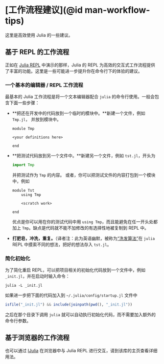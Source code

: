 # [工作流程建议](@id man-workflow-tips)

这里是高效使用 Julia 的一些建议。

## 基于 REPL 的工作流程

正如在 [Julia REPL](@ref) 中演示的那样，Julia 的 REPL 为高效的交互式工作流程提供了丰富的功能。这里是一些可能进一步提升你在命令行下的体验的建议。

### 一个基本的编辑器 / REPL 工作流程

最基本的 Julia 工作流程是将一个文本编辑器配合 `julia` 的命令行使用。一般会包含下面一些步骤：

  * **把还在开发中的代码放到一个临时的模块中。**新建一个文件，例如 `Tmp.jl`，
    并放到模块中。

    ```
    module Tmp

    <your definitions here>

    end
    ```
  * **把测试代码放到另一个文件中。**新建另一个文件，例如 `tst.jl`，开头为

    ```julia
    import Tmp
    ```

    并把测试作为 `Tmp` 的内容。
    或者，你可以把测试文件的内容打包到一个模块中，例如

    ```
    module Tst
        using Tmp

        <scratch work>

    end
    ```

    优点是你可以用在你的测试代码中用 `using Tmp`，而且能避免在任一开头处都加上 `Tmp`。缺点是代码就不能不加修改的有选择性地被复制到 REPL 中。
     
     
  * **打肥皂，冲洗，重复。**（译者注：此为英语幽默，被称为[“洗发算法”](https://en.wikipedia.org/wiki/Lather,_rinse,_repeat）描述洗头发的过程)在 `julia` REPL 中摸索不同的想法，把好的想法存入 `tst.jl`。

### 简化初始化

为了简化重启 REPL，可以把项目相关的初始化代码放到一个文件中，例如 `_init.jl`，并在启动时输入命令：

```
julia -L _init.jl
```

如果进一步把下面的代码加入到 `~/.julia/config/startup.jl` 文件中

```julia
isfile("_init.jl") && include(joinpath(pwd(), "_init.jl"))
```

之后在那个目录下调用 `julia` 就可以自动执行初始化代码，而不需要加入额外的命令行参数。

## 基于浏览器的工作流程

也可以通过 [IJulia](https://github.com/JuliaLang/IJulia.jl) 在浏览器中与 Julia REPL 进行交互，请到该库的主页查看详细用法。
